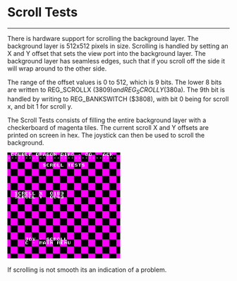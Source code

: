 # Scroll Tests
---
There is hardware support for scrolling the background layer.  The background
layer is 512x512 pixels in size.  Scrolling is handled by setting an X and Y
offset that sets the view port into the background layer.  The background layer
has seamless edges, such that if you scroll off the side it will wrap around to
the other side.

The range of the offset values is 0 to 512, which is 9 bits.  The lower 8 bits
are written to REG_SCROLLX ($3809) and REG_SCROLLY ($380a).  The 9th bit is
handled by writing to REG_BANKSWITCH ($3808), with bit 0 being for scroll x,
and bit 1 for scroll y.

The Scroll Tests consists of filling the entire background layer with a
checkerboard of magenta tiles.  The current scroll X and Y offsets are printed
on screen in hex.  The joystick can then be used to scroll the background.

![scroll tests screen](images/scroll_tests.png)

If scrolling is not smooth its an indication of a problem.
